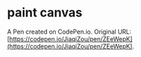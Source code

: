 # paint canvas

A Pen created on CodePen.io. Original URL: [https://codepen.io/JiaqiZou/pen/ZEeWepK](https://codepen.io/JiaqiZou/pen/ZEeWepK).


